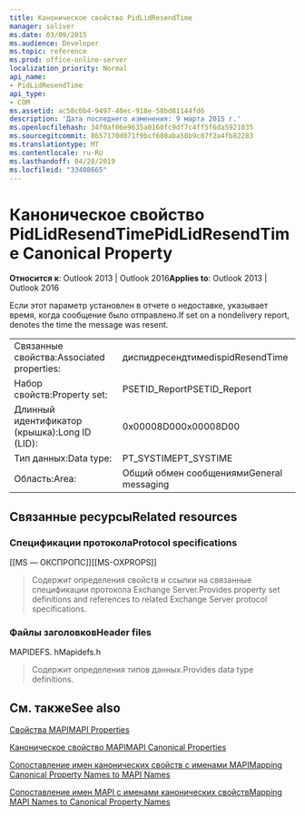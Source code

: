 ```yaml
---
title: Каноническое свойство PidLidResendTime
manager: soliver
ms.date: 03/09/2015
ms.audience: Developer
ms.topic: reference
ms.prod: office-online-server
localization_priority: Normal
api_name:
- PidLidResendTime
api_type:
- COM
ms.assetid: ac58c0b4-9497-40ec-918e-58bd81144fd6
description: 'Дата последнего изменения: 9 марта 2015 г.'
ms.openlocfilehash: 34f0af06e9635a0160fc9df7c4ff5f6da5921035
ms.sourcegitcommit: 8657170d071f9bcf680aba50b9c07f2a4fb82283
ms.translationtype: MT
ms.contentlocale: ru-RU
ms.lasthandoff: 04/28/2019
ms.locfileid: "33408665"
---
```

# <a name="pidlidresendtime-canonical-property"></a><span data-ttu-id="0e9a1-103">Каноническое свойство PidLidResendTime</span><span class="sxs-lookup"><span data-stu-id="0e9a1-103">PidLidResendTime Canonical Property</span></span>

  
  
<span data-ttu-id="0e9a1-104">**Относится к**: Outlook 2013 | Outlook 2016</span><span class="sxs-lookup"><span data-stu-id="0e9a1-104">**Applies to**: Outlook 2013 | Outlook 2016</span></span> 
  
<span data-ttu-id="0e9a1-105">Если этот параметр установлен в отчете о недоставке, указывает время, когда сообщение было отправлено.</span><span class="sxs-lookup"><span data-stu-id="0e9a1-105">If set on a nondelivery report, denotes the time the message was resent.</span></span>
  
|||
|:-----|:-----|
|<span data-ttu-id="0e9a1-106">Связанные свойства:</span><span class="sxs-lookup"><span data-stu-id="0e9a1-106">Associated properties:</span></span>  <br/> |<span data-ttu-id="0e9a1-107">диспидресендтиме</span><span class="sxs-lookup"><span data-stu-id="0e9a1-107">dispidResendTime</span></span>  <br/> |
|<span data-ttu-id="0e9a1-108">Набор свойств:</span><span class="sxs-lookup"><span data-stu-id="0e9a1-108">Property set:</span></span>  <br/> |<span data-ttu-id="0e9a1-109">PSETID_Report</span><span class="sxs-lookup"><span data-stu-id="0e9a1-109">PSETID_Report</span></span>  <br/> |
|<span data-ttu-id="0e9a1-110">Длинный идентификатор (крышка):</span><span class="sxs-lookup"><span data-stu-id="0e9a1-110">Long ID (LID):</span></span>  <br/> |<span data-ttu-id="0e9a1-111">0x00008D00</span><span class="sxs-lookup"><span data-stu-id="0e9a1-111">0x00008D00</span></span>  <br/> |
|<span data-ttu-id="0e9a1-112">Тип данных:</span><span class="sxs-lookup"><span data-stu-id="0e9a1-112">Data type:</span></span>  <br/> |<span data-ttu-id="0e9a1-113">PT_SYSTIME</span><span class="sxs-lookup"><span data-stu-id="0e9a1-113">PT_SYSTIME</span></span>  <br/> |
|<span data-ttu-id="0e9a1-114">Область:</span><span class="sxs-lookup"><span data-stu-id="0e9a1-114">Area:</span></span>  <br/> |<span data-ttu-id="0e9a1-115">Общий обмен сообщениями</span><span class="sxs-lookup"><span data-stu-id="0e9a1-115">General messaging</span></span>  <br/> |
   
## <a name="related-resources"></a><span data-ttu-id="0e9a1-116">Связанные ресурсы</span><span class="sxs-lookup"><span data-stu-id="0e9a1-116">Related resources</span></span>

### <a name="protocol-specifications"></a><span data-ttu-id="0e9a1-117">Спецификации протокола</span><span class="sxs-lookup"><span data-stu-id="0e9a1-117">Protocol specifications</span></span>

<span data-ttu-id="0e9a1-118">[[MS — ОКСПРОПС]]</span><span class="sxs-lookup"><span data-stu-id="0e9a1-118">[[MS-OXPROPS]]</span></span> 
  
> <span data-ttu-id="0e9a1-119">Содержит определения свойств и ссылки на связанные спецификации протокола Exchange Server.</span><span class="sxs-lookup"><span data-stu-id="0e9a1-119">Provides property set definitions and references to related Exchange Server protocol specifications.</span></span>
    
### <a name="header-files"></a><span data-ttu-id="0e9a1-120">Файлы заголовков</span><span class="sxs-lookup"><span data-stu-id="0e9a1-120">Header files</span></span>

<span data-ttu-id="0e9a1-121">MAPIDEFS. h</span><span class="sxs-lookup"><span data-stu-id="0e9a1-121">Mapidefs.h</span></span>
  
> <span data-ttu-id="0e9a1-122">Содержит определения типов данных.</span><span class="sxs-lookup"><span data-stu-id="0e9a1-122">Provides data type definitions.</span></span>
    
## <a name="see-also"></a><span data-ttu-id="0e9a1-123">См. также</span><span class="sxs-lookup"><span data-stu-id="0e9a1-123">See also</span></span>



[<span data-ttu-id="0e9a1-124">Свойства MAPI</span><span class="sxs-lookup"><span data-stu-id="0e9a1-124">MAPI Properties</span></span>](mapi-properties.md)
  
[<span data-ttu-id="0e9a1-125">Каноническое свойство MAPI</span><span class="sxs-lookup"><span data-stu-id="0e9a1-125">MAPI Canonical Properties</span></span>](mapi-canonical-properties.md)
  
[<span data-ttu-id="0e9a1-126">Сопоставление имен канонических свойств с именами MAPI</span><span class="sxs-lookup"><span data-stu-id="0e9a1-126">Mapping Canonical Property Names to MAPI Names</span></span>](mapping-canonical-property-names-to-mapi-names.md)
  
[<span data-ttu-id="0e9a1-127">Сопоставление имен MAPI с именами канонических свойств</span><span class="sxs-lookup"><span data-stu-id="0e9a1-127">Mapping MAPI Names to Canonical Property Names</span></span>](mapping-mapi-names-to-canonical-property-names.md)

